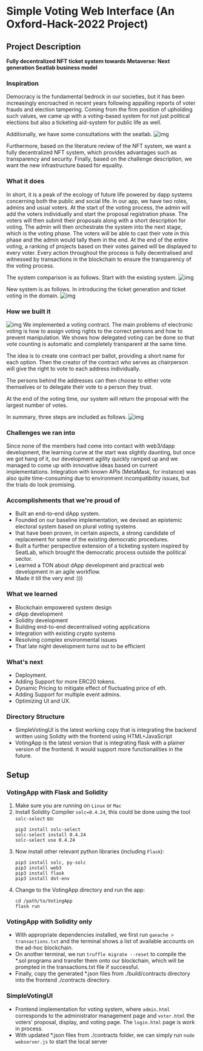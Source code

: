 # Simple Voting Web Interface (An Oxford-Hack-2022 Project)

## Project Description

**Fully decentralized NFT ticket system towards Metaverse: Next generation Seatlab business model**

### Inspiration

Democracy is the fundamental bedrock in our societies, but it has been increasingly encroached in recent years following appalling reports of voter frauds and election tampering. Coming from the firm position of upholding such values, we came up with a voting-based system for not just political elections but also a ticketing aid-system for public life as well.

Additionally, we have some consultations with the seatlab. ![img](https://res.cloudinary.com/devpost/image/fetch/s--DKkdhf8Q--/c_limit,f_auto,fl_lossy,q_auto:eco,w_900/https://tva1.sinaimg.cn/large/e6c9d24egy1gzsamevwzcj216r0u0mzv.jpg)

Furthermore, based on the literature review of the NFT system, we want a fully decentralized NFT system, which provides advantages such as transparency and security. Finally, based on the challenge description, we want the new infrastructure based for equality.

### What it does

In short, it is a peak of the ecology of future life powered by dapp systems concerning both the public and social life. In our app, we have two roles, admins and usual voters. At the start of the voting process, the admin will add the voters individually and start the proposal registration phase. The voters will then submit their proposals along with a short description for voting. The admin will then orchestrate the system into the next stage, which is the voting phase. The voters will be able to cast their vote in this phase and the admin would tally them in the end. At the end of the entire voting, a ranking of projects based on their votes gained will be displayed to every voter. Every action throughout the process is fully decentralised and witnessed by transactions in the blockchain to ensure the transparency of the voting process.

The system comparison is as follows. Start with the existing system. ![img](https://res.cloudinary.com/devpost/image/fetch/s--MmftRIwC--/c_limit,f_auto,fl_lossy,q_auto:eco,w_900/https://tva1.sinaimg.cn/large/e6c9d24egy1gzsamhtn9oj218g0rqmzo.jpg)

New system is as follows. In introducing the ticket generation and ticket voting in the domain. ![img](https://res.cloudinary.com/devpost/image/fetch/s--l2DzuEZC--/c_limit,f_auto,fl_lossy,q_auto:eco,w_900/https://tva1.sinaimg.cn/large/e6c9d24egy1gzsamid28aj218g0n6mzi.jpg)

### How we built it

![img](https://res.cloudinary.com/devpost/image/fetch/s--hiC7AXaq--/c_limit,f_auto,fl_lossy,q_auto:eco,w_900/https://tva1.sinaimg.cn/large/e6c9d24egy1gzsamg33a7j21080u00x4.jpg) We implemented a voting contract. The main problems of electronic voting is how to assign voting rights to the correct persons and how to prevent manipulation. We shows how delegated voting can be done so that vote counting is automatic and completely transparent at the same time.

The idea is to create one contract per ballot, providing a short name for each option. Then the creator of the contract who serves as chairperson will give the right to vote to each address individually.

The persons behind the addresses can then choose to either vote themselves or to delegate their vote to a person they trust.

At the end of the voting time, our system will return the proposal with the largest number of votes.

In summary, three steps are included as follows. ![img](https://res.cloudinary.com/devpost/image/fetch/s--VEY3BRpM--/c_limit,f_auto,fl_lossy,q_auto:eco,w_900/https://tva1.sinaimg.cn/large/e6c9d24egy1gzsamlrk6zj218g0s7di7.jpg)

### Challenges we ran into

Since none of the members had come into contact with web3/dapp development, the learning curve at the start was slightly daunting, but once we got hang of it, our development agility quickly ramped up and we managed to come up with innovative ideas based on current implementations. Integration with known APIs (MetaMask, for instance) was also quite time-consuming due to environment incompatibility issues, but the trials do look promising.

### Accomplishments that we're proud of

- Built an end-to-end dApp system.
- Founded on our baseline implementation, we devised an epistemic electoral system based on plural voting systems
- that have been proven, in certain aspects, a strong candidate of replacement for some of the existing democratic procedures.
- Built a further perspective extension of a ticketing system inspired by SeatLab, which brought the democratic process outside the political sector.
- Learned a TON about dApp development and practical web development in an agile workflow.
- Made it till the very end :)))

### What we learned

- Blockchain empowered system design
- dApp development
- Solidity development
- Building end-to-end decentralised voting applications
- Integration with existing crypto systems
- Resolving complex environmental issues
- That late night development turns out to be efficient

### What's next

- Deployment.
- Adding Support for more ERC20 tokens.
- Dynamic Pricing to mitigate effect of fluctuating price of eth.
- Adding Support for multiple event admins.
- Optimizing UI and UX.

### Directory Structure

- SimpleVotingUI is the latest working copy that is integrating the backend written using Solidty with the frontend using HTML+JavaScript
- VotingApp is the latest version that is integrating flask with a plainer version of the frontend. It would support more functionalities in the future.

## Setup

### VotingApp with Flask and Solidity
1. Make sure you are running on `Linux` or `Mac`
2. Install Solidity Compiler `solc=0.4.24`, this could be done using the tool `solc-select` so:
    ```
   pip3 install solc-select
   solc-select install 0.4.24
   solc-select use 0.4.24
   ```
3. Now install other relevant python libraries (including `Flask`):
   ```
   pip3 install solc, py-solc
   pip3 install web3
   pip3 install flask
   pip3 install dot-env
   ```
4. Change to the VotingApp directory and run the app:
   ```
   cd /path/to/VotingApp
   flask run
   ```
### VotingApp with Solidity only

- With appropriate dependencies installed, we first run `ganache > transactions.txt` and the terminal shows a list of available accounts on the ad-hoc blockchain.
- On another terminal, we run `truffle migrate --reset` to compile the \*.sol programs and transfer them onto our blockchain, which will be prompted in the transactions.txt file if successful.
- Finally, copy the generated \*.json files from ./build/contracts directory into the frontend ./contracts directory.

### SimpleVotingUI

- Frontend implementation for voting system, where `admin.html` corresponds to the administrator management page and `voter.html` the voters' proposal, display, and voting page. The `login.html` page is work in process.
- With updated \*.json files from ./contracts folder, we can simply run `node webserver.js` to start the local server
